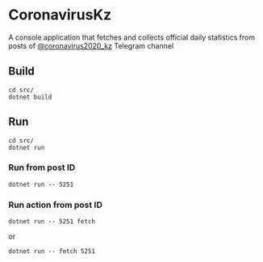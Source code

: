 # CoronavirusKz
A console application that fetches and collects official daily statistics from posts of [@coronavirus2020_kz](https://t.me/s/coronavirus2020_kz) Telegram channel

## Build
```
cd src/
dotnet build
```

## Run
```
cd src/
dotnet run
```

### Run from post ID
```
dotnet run -- 5251
```

### Run action from post ID
```
dotnet run -- 5251 fetch
```
or
```
dotnet run -- fetch 5251
```
